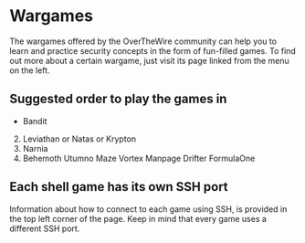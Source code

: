# Wargames

The wargames offered by the OverTheWire community can help you to learn and practice security concepts in the form of fun-filled games.
To find out more about a certain wargame, just visit its page linked from the menu on the left.

## Suggested order to play the games in
* Bandit
2. Leviathan or Natas or Krypton
3. Narnia
4. Behemoth
Utumno
Maze
Vortex
Manpage
Drifter
FormulaOne

## Each shell game has its own SSH port

Information about how to connect to each game using SSH, is provided in the top left corner of the page. Keep in mind that every game uses a different SSH port.
